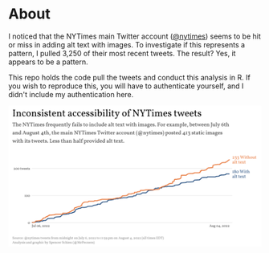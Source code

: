 # About

I noticed that the NYTimes main Twitter account ([@nytimes](https://twitter.com/nytimes)) seems to be hit or miss in adding alt text with images. To investigate if this represents a pattern, I pulled 3,250 of their most recent tweets. The result? Yes, it appears to be a pattern.

This repo holds the code pull the tweets and conduct this analysis in R. If you wish to reproduce this, you will have to authenticate yourself, and I didn't include my authentication here.

![NYTimes tweets from July 6, 2022 to August 4, 2022 show a pattern of neglecting to add alt text with images.](plots/time_series.png)